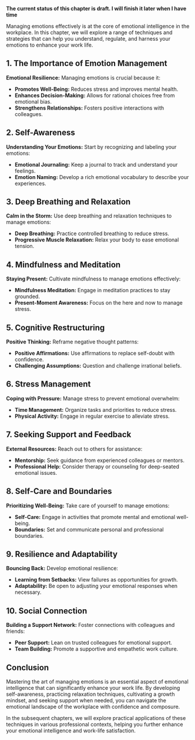 **The current status of this chapter is draft. I will finish it later when I have time**

Managing emotions effectively is at the core of emotional intelligence in the workplace. In this chapter, we will explore a range of techniques and strategies that can help you understand, regulate, and harness your emotions to enhance your work life.

**1. The Importance of Emotion Management**
-------------------------------------------

**Emotional Resilience:** Managing emotions is crucial because it:

* **Promotes Well-Being:** Reduces stress and improves mental health.
* **Enhances Decision-Making:** Allows for rational choices free from emotional bias.
* **Strengthens Relationships:** Fosters positive interactions with colleagues.

**2. Self-Awareness**
---------------------

**Understanding Your Emotions:** Start by recognizing and labeling your emotions:

* **Emotional Journaling:** Keep a journal to track and understand your feelings.
* **Emotion Naming:** Develop a rich emotional vocabulary to describe your experiences.

**3. Deep Breathing and Relaxation**
------------------------------------

**Calm in the Storm:** Use deep breathing and relaxation techniques to manage emotions:

* **Deep Breathing:** Practice controlled breathing to reduce stress.
* **Progressive Muscle Relaxation:** Relax your body to ease emotional tension.

**4. Mindfulness and Meditation**
---------------------------------

**Staying Present:** Cultivate mindfulness to manage emotions effectively:

* **Mindfulness Meditation:** Engage in meditation practices to stay grounded.
* **Present-Moment Awareness:** Focus on the here and now to manage stress.

**5. Cognitive Restructuring**
------------------------------

**Positive Thinking:** Reframe negative thought patterns:

* **Positive Affirmations:** Use affirmations to replace self-doubt with confidence.
* **Challenging Assumptions:** Question and challenge irrational beliefs.

**6. Stress Management**
------------------------

**Coping with Pressure:** Manage stress to prevent emotional overwhelm:

* **Time Management:** Organize tasks and priorities to reduce stress.
* **Physical Activity:** Engage in regular exercise to alleviate stress.

**7. Seeking Support and Feedback**
-----------------------------------

**External Resources:** Reach out to others for assistance:

* **Mentorship:** Seek guidance from experienced colleagues or mentors.
* **Professional Help:** Consider therapy or counseling for deep-seated emotional issues.

**8. Self-Care and Boundaries**
-------------------------------

**Prioritizing Well-Being:** Take care of yourself to manage emotions:

* **Self-Care:** Engage in activities that promote mental and emotional well-being.
* **Boundaries:** Set and communicate personal and professional boundaries.

**9. Resilience and Adaptability**
----------------------------------

**Bouncing Back:** Develop emotional resilience:

* **Learning from Setbacks:** View failures as opportunities for growth.
* **Adaptability:** Be open to adjusting your emotional responses when necessary.

**10. Social Connection**
-------------------------

**Building a Support Network:** Foster connections with colleagues and friends:

* **Peer Support:** Lean on trusted colleagues for emotional support.
* **Team Building:** Promote a supportive and empathetic work culture.

**Conclusion**
--------------

Mastering the art of managing emotions is an essential aspect of emotional intelligence that can significantly enhance your work life. By developing self-awareness, practicing relaxation techniques, cultivating a growth mindset, and seeking support when needed, you can navigate the emotional landscape of the workplace with confidence and composure.

In the subsequent chapters, we will explore practical applications of these techniques in various professional contexts, helping you further enhance your emotional intelligence and work-life satisfaction.
